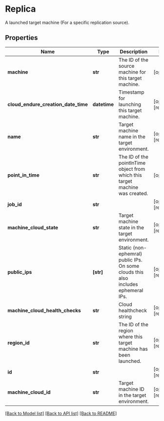 # Replica

A launched target machine (For a specific replication source).
## Properties
Name | Type | Description | Notes
------------ | ------------- | ------------- | -------------
**machine** | **str** | The ID of the source machine for this target machine. | [optional] 
**cloud_endure_creation_date_time** | **datetime** | Timestamp for launching this target machine. | [optional] [readonly] 
**name** | **str** | Target machine name in the target environment. | [optional] [readonly] 
**point_in_time** | **str** | The ID of the pointInTime object from which this target machine was created. | [optional] 
**job_id** | **str** |  | [optional] [readonly] 
**machine_cloud_state** | **str** | Target machine state in the target environment. | [optional] [readonly] 
**public_ips** | **[str]** | Static (non-ephemral) public IPs. On some clouds this also includes ephemeral IPs. | [optional] [readonly] 
**machine_cloud_health_checks** | **str** | Cloud healthcheck string | [optional] [readonly] 
**region_id** | **str** | The ID of the region where this target machine has been launched. | [optional] [readonly] 
**id** | **str** |  | [optional] [readonly] 
**machine_cloud_id** | **str** | Target machine ID in the target environment. | [optional] [readonly] 

[[Back to Model list]](../README.md#documentation-for-models) [[Back to API list]](../README.md#documentation-for-api-endpoints) [[Back to README]](../README.md)


